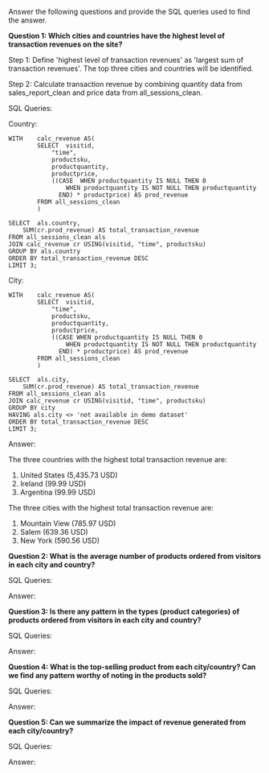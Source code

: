 Answer the following questions and provide the SQL queries used to find the answer.

    
**Question 1: Which cities and countries have the highest level of transaction revenues on the site?**

Step 1: Define 'highest level of transaction revenues' as 'largest sum of transaction revenues'. The top three cities and countries will be identified.

Step 2: Calculate transaction revenue by combining quantity data from sales_report_clean and price data from all_sessions_clean. 

SQL Queries:

Country:

 	WITH	calc_revenue AS(
			SELECT	visitid,
				"time",
				productsku,
				productquantity,
				productprice,
				((CASE	WHEN productquantity IS NULL THEN 0
			  		WHEN productquantity IS NOT NULL THEN productquantity
			  	  END) * productprice) AS prod_revenue
			FROM all_sessions_clean
			)
	
	SELECT	als.country,
		SUM(cr.prod_revenue) AS total_transaction_revenue
	FROM all_sessions_clean als
	JOIN calc_revenue cr USING(visitid, "time", productsku)
	GROUP BY als.country
	ORDER BY total_transaction_revenue DESC
	LIMIT 3;
 City:

	WITH	calc_revenue AS(
			SELECT	visitid,
				"time",
				productsku,
				productquantity,
				productprice,
				((CASE WHEN productquantity IS NULL THEN 0
					WHEN productquantity IS NOT NULL THEN productquantity
				  END) * productprice) AS prod_revenue
			FROM all_sessions_clean
			)
	
	SELECT	als.city,
		SUM(cr.prod_revenue) AS total_transaction_revenue
	FROM all_sessions_clean als
	JOIN calc_revenue cr USING(visitid, "time", productsku)
	GROUP BY city
	HAVING als.city <> 'not available in demo dataset'
	ORDER BY total_transaction_revenue DESC
	LIMIT 3;
    
Answer:

The three countries with the highest total transaction revenue are:
1. United States	(5,435.73 USD)
2. Ireland     		(99.99 USD)
3. Argentina		(99.99 USD)

The three cities with the highest total transaction revenue are:
1. Mountain View 	(785.97 USD)
2. Salem 		(639.36 USD)
3. New York 		(590.56 USD)
   

    
**Question 2: What is the average number of products ordered from visitors in each city and country?**


SQL Queries:



Answer:





**Question 3: Is there any pattern in the types (product categories) of products ordered from visitors in each city and country?**


SQL Queries:



Answer:





**Question 4: What is the top-selling product from each city/country? Can we find any pattern worthy of noting in the products sold?**


SQL Queries:



Answer:





**Question 5: Can we summarize the impact of revenue generated from each city/country?**

SQL Queries:



Answer:







